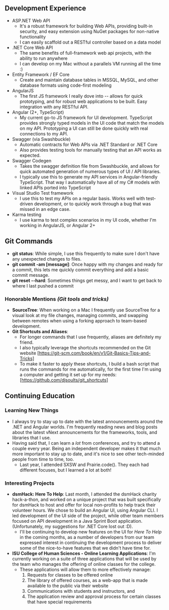 ## Development Experience
- ASP.NET Web API
  - It's a robust framework for building Web APIs, providing built-in security, and easy extension using NuGet packages for non-native functionality
  - I can easily scaffold out a RESTful controller based on a data model
- .NET Core Web API
  - The same benefits of full-framework web api projects, with the ability to run anywhere
  - I can develop on my Mac without a parallels VM running all the time :)
- Entity Framework / EF Core
  - Create and maintain database tables in MSSQL, MySQL, and other database formats using code-first modeling
- AngularJS
  - The first JS framework I really dove into -- allows for quick prototyping, and for robust web applications to be built. Easy integration with any RESTful API.
- Angular (2+, TypeScript)
  - My current go-to JS framework for UI development. TypeScript provides strongly typed models in the UI code that match the models on my API. Prototyping a UI can still be done quickly with real connections to my API.
- Swagger (via Swashbuckle)
  - Automatic contracts for Web APIs via .NET Standard or .NET Core
  - Also provides testing tools for manually testing that an API works as expected.
- Swagger Codegen
  - Takes the swagger definition file from Swashbuckle, and allows for quick automated generation of numerous types of UI / API libraries.
  - I typically use this to generate my API services in Angular-friendly TypeScript. That way I automatically have all of my C# models with linked APIs ported into TypeScript
- Visual Studio Test framework
  - I use this to test my APIs on a regular basis. Works well with test-driven development, or to quickly work through a bug that was missed in an edge case.
- Karma testing
  - I use karma to test complex scenarios in my UI code, whether I'm working in AngularJS, or Angular 2+

## Git Commands
- **git status**: While simple, I use this frequently to make sure I don't have any unexpected changes to files.
- **git commit -am [message]**: Once happy with my changes and ready for a commit, this lets me quickly commit everything and add a basic commit message.
- **git reset --hard**: Sometimes things get messy, and I want to get back to where I last pushed a commit

### Honorable Mentions _(Git tools and tricks)_
- **SourceTree**: When working on a Mac I frequently use SourceTree for a visual look at my file changes, managing commits, and swapping between remotes when using a forking approach to team-based development.
- **Git Shortcuts and Aliases**:
  - For longer commands that I use frequently, aliases are definitely my friend.
  - I also typically leverage the shortcuts recommended on the Git website [https://git-scm.com/book/en/v1/Git-Basics-Tips-and-Tricks]
  - To make it faster to apply these shortcuts, I build a bash script that runs the commands for me automatically, for the first time I'm using a computer and getting it set up for my needs: [https://github.com/djsoults/git_shortcuts]

## Continuing Education

### Learning New Things
- I always try to stay up to date with the latest announcements around the .NET and Angular worlds. I'm frequently reading news and blog posts about the latest vNext announcements for the frameworks, tools, and libraries that I use.
- Having said that, I can learn a _lot_ from conferences, and try to attend a couple every year. Being an independent developer makes it that much more important to stay up to date, and it's nice to see other tech-minded people from time to time, too.
  - Last year, I attended SXSW and Prairie.code(). They each had different focuses, but I learned a lot at both!

### Interesting Projects
- **dsmHack: Here To Help**: Last month, I attended the dsmHack charity hack-a-thon, and worked on a unique project that was built specifically for dsmHack to host and offer for local non-profits to help track their volunteer hours. We chose to build an Angular UI, using Angular CLI. I led development of the UI side of the project, while other team members focused on API development in a Java Sprint Boot application. (Unfortunately, my suggestions for .NET Core lost out :D).
  - I'll be continuing to develop new features on the UI for _Here To Help_ in the coming months, as a number of developers from our team expressed interest in continuing the development process to deliver some of the nice-to-have features that we didn't have time for.
- **ISU College of Human Sciences - Online Learning Applications**: I'm currently working on a suite of three applications that will be used by the team who manages the offering of online classes for the college.
  - These applications will allow them to more effectively manage:
    1. Requests for classes to be offered online
    1. The library of offered courses, as a web-app that is made available to the public via their website
    1. Communications with students and instructors, and
    1. The application review and approval process for certain classes that have special requirements
